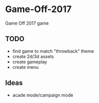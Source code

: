 # Game-Off-2017

Game Off 2017 game

## TODO

- find game to match "throwback" theme
- create 2d/3d assets
- create gameplay
- create menu

## Ideas

- acade mode/campaign mode
